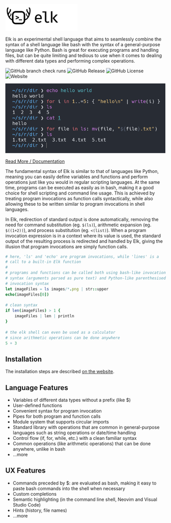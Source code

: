 <img src="res/logo.png" width="225">

Elk is an experimental shell language that aims to seamlessly combine the syntax of a shell language like bash with the syntax of a general-purpose language like Python. Bash is great for executing programs and handling files, but can be quite limiting and tedious to use when it comes to dealing with different data types and performing complex operations.

![GitHub branch check runs](https://img.shields.io/github/check-runs/PaddiM8/elk/main?label=tests)
![GitHub Release](https://img.shields.io/github/v/release/PaddiM8/elk)
![GitHub License](https://img.shields.io/github/license/PaddiM8/elk)
![Website](https://img.shields.io/website?url=https%3A%2F%2Felk.strct.net&up_message=elk.strct.net&label=docs&color=blue)

<img src="preview.png" width="500">

[Read More / Documentation](https://elk.strct.net)

The fundamental syntax of Elk is similar to that of languages like Python, meaning you can easily define variables and functions and perform operations just like you would in regular scripting languages. At the same time, programs can be executed as easily as in bash, making it a good choice for shell scripting and command line usage. This is achieved by treating program invocations as function calls syntactically, while also allowing these to be written similar to program invocations in shell languages.

In Elk, redirection of standard output is done automatically, removing the need for command substitution (eg. `$(ls)`), arithmetic expansion (eg. `$((1+2))`), and process substitution (eg. `<(list)`). When a program invocation expression is in a context where its value is used, the standard output of the resulting process is redirected and handled by Elk, giving the illusion that program invocations are simply function calls.

```nim
# here, 'ls' and 'echo' are program invocations, while 'lines' is a 
# call to a built-in Elk function
#
# programs and functions can be called both using bash-like invocation
# syntax (arguments parsed as pure text) and Python-like parenthesised
# invocation syntax
let imageFiles = ls images/*.png | str::upper
echo(imageFiles[0])

# clean syntax
if len(imageFiles) > 1 {
    imageFiles | len | println
}

# the elk shell can even be used as a calculator
# since arithmetic operations can be done anywhere
5 + 3
```

## Installation

The installation steps are described [on the website](https://elk.strct.net/getting-started/installation.html).

## Language Features

* Variables of different data types without a prefix (like $)
* User-defined functions
* Convenient syntax for program invocation
* Pipes for both program and function calls
* Module system that supports circular imports
* Standard library with operations that are common in general-purpose languages such as string operations or date/time handling
* Control flow (if, for, while, etc.) with a clean familiar syntax
* Common operations (like arithmetic operations) that can be done anywhere, unlike in bash
* ...more

## UX Features

* Commands preceded by $: are evaluated as bash, making it easy to paste bash commands into the shell when necessary
* Custom completions
* Semantic highlighting (in the command line shell, Neovim and Visual Studio Code)
* Hints (history, file names)
* ...more

